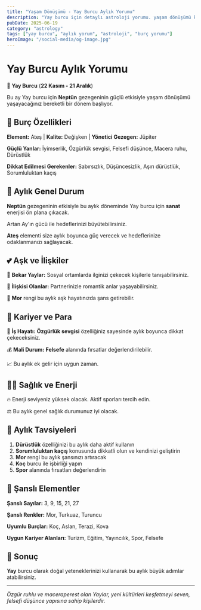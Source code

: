```yaml
---
title: "Yaşam Dönüşümü - Yay Burcu Aylık Yorumu"
description: "Yay burcu için detaylı astroloji yorumu. yaşam dönüşümü konusunda rehberlik."
pubDate: 2025-06-19
category: "astrology"
tags: ["yay burcu", "aylık yorum", "astroloji", "burç yorumu"]
heroImage: "/social-media/og-image.jpg"
---
```


# Yay Burcu Aylık Yorumu

🏹 **Yay Burcu** (**22 Kasım - 21 Aralık**)

Bu ay Yay burcu için **Neptün** gezegeninin güçlü etkisiyle yaşam dönüşümü yaşayacağınız bereketli bir dönem başlıyor.

## 🌟 Burç Özellikleri

**Element:** Ateş | **Kalite:** Değişken | **Yönetici Gezegen:** Jüpiter

**Güçlü Yanlar:** İyimserlik, Özgürlük sevgisi, Felsefi düşünce, Macera ruhu, Dürüstlük

**Dikkat Edilmesi Gerekenler:** Sabırsızlık, Düşüncesizlik, Aşırı dürüstlük, Sorumluluktan kaçış

## 💫 Aylık Genel Durum

**Neptün** gezegeninin etkisiyle bu aylık döneminde Yay burcu için **sanat** enerjisi ön plana çıkacak.

Artan Ay'ın gücü ile hedeflerinizi büyütebilirsiniz.

**Ateş** elementi size aylık boyunca güç verecek ve hedeflerinize odaklanmanızı sağlayacak.

## 💕 Aşk ve İlişkiler

💖 **Bekar Yaylar:** Sosyal ortamlarda ilginizi çekecek kişilerle tanışabilirsiniz.

💑 **İlişkisi Olanlar:** Partnerinizle romantik anlar yaşayabilirsiniz.

🌹 **Mor** rengi bu aylık aşk hayatınızda şans getirebilir.

## 💼 Kariyer ve Para

🚀 **İş Hayatı:** **Özgürlük sevgisi** özelliğiniz sayesinde aylık boyunca dikkat çekeceksiniz.

💰 **Mali Durum:** **Felsefe** alanında fırsatlar değerlendirilebilir.

📈 Bu aylık ek gelir için uygun zaman.

## 🏃‍♀️ Sağlık ve Enerji

🔥 Enerji seviyeniz yüksek olacak. Aktif sporları tercih edin.

⚖️ Bu aylık genel sağlık durumunuz iyi olacak.

## 🎯 Aylık Tavsiyeleri

1. **Dürüstlük** özelliğinizi bu aylık daha aktif kullanın
2. **Sorumluluktan kaçış** konusunda dikkatli olun ve kendinizi geliştirin
3. **Mor** rengi bu aylık şansınızı artıracak
4. **Koç** burcu ile işbirliği yapın
5. **Spor** alanında fırsatları değerlendirin

## 🔮 Şanslı Elementler

**Şanslı Sayılar:** 3, 9, 15, 21, 27

**Şanslı Renkler:** Mor, Turkuaz, Turuncu

**Uyumlu Burçlar:** Koç, Aslan, Terazi, Kova

**Uygun Kariyer Alanları:** Turizm, Eğitim, Yayıncılık, Spor, Felsefe

## 💫 Sonuç

**Yay** burcu olarak doğal yeteneklerinizi kullanarak bu aylık büyük adımlar atabilirsiniz.

---

*Özgür ruhlu ve maceraperest olan Yaylar, yeni kültürleri keşfetmeyi seven, felsefi düşünce yapısına sahip kişilerdir.*

